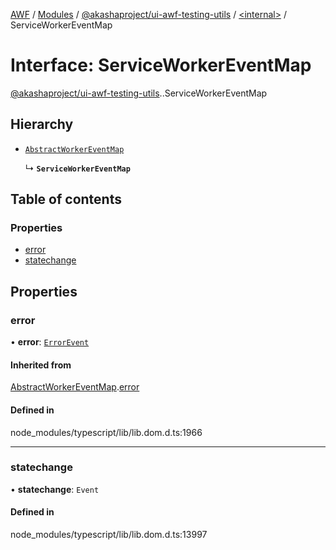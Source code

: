 [AWF](../README.md) / [Modules](../modules.md) / [@akashaproject/ui-awf-testing-utils](../modules/akashaproject_ui_awf_testing_utils.md) / [<internal\>](../modules/akashaproject_ui_awf_testing_utils._internal_.md) / ServiceWorkerEventMap

# Interface: ServiceWorkerEventMap

[@akashaproject/ui-awf-testing-utils](../modules/akashaproject_ui_awf_testing_utils.md).[<internal>](../modules/akashaproject_ui_awf_testing_utils._internal_.md).ServiceWorkerEventMap

## Hierarchy

- [`AbstractWorkerEventMap`](akashaproject_ui_awf_testing_utils._internal_.AbstractWorkerEventMap.md)

  ↳ **`ServiceWorkerEventMap`**

## Table of contents

### Properties

- [error](akashaproject_ui_awf_testing_utils._internal_.ServiceWorkerEventMap.md#error)
- [statechange](akashaproject_ui_awf_testing_utils._internal_.ServiceWorkerEventMap.md#statechange)

## Properties

### error

• **error**: [`ErrorEvent`](../modules/akashaproject_ui_awf_testing_utils._internal_.md#errorevent)

#### Inherited from

[AbstractWorkerEventMap](akashaproject_ui_awf_testing_utils._internal_.AbstractWorkerEventMap.md).[error](akashaproject_ui_awf_testing_utils._internal_.AbstractWorkerEventMap.md#error)

#### Defined in

node_modules/typescript/lib/lib.dom.d.ts:1966

___

### statechange

• **statechange**: `Event`

#### Defined in

node_modules/typescript/lib/lib.dom.d.ts:13997

